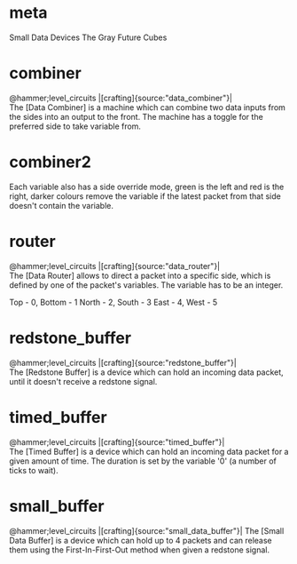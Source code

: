 # meta
Small Data Devices
The Gray Future Cubes

# combiner
@hammer;level_circuits
|[crafting]{source:"data_combiner"}|  
The [Data Combiner] is a machine which can combine two data inputs from the sides into an output to the front. 
The machine has a toggle for the preferred side to take variable from. 

# combiner2
Each variable also has a side override mode, green is the left and red is the right, darker colours remove 
the variable if the latest packet from that side doesn't contain the variable.

# router
@hammer;level_circuits
|[crafting]{source:"data_router"}|  
The [Data Router] allows to direct a packet into a specific side, which is defined by one of the packet's 
variables. The variable has to be an integer.

Top - 0, Bottom - 1
North - 2, South - 3
East - 4, West - 5

# redstone_buffer
@hammer;level_circuits
|[crafting]{source:"redstone_buffer"}|  
The [Redstone Buffer] is a device which can hold an incoming data packet, until it doesn't receive a redstone signal.

# timed_buffer
@hammer;level_circuits
|[crafting]{source:"timed_buffer"}|  
The [Timed Buffer] is a device which can hold an incoming data packet for a given amount of time. 
The duration is set by the variable '0' (a number of ticks to wait).

# small_buffer
@hammer;level_circuits
|[crafting]{source:"small_data_buffer"}|
The [Small Data Buffer] is a device which can hold up to 4 packets and can release them using the First-In-First-Out
method when given a redstone signal.